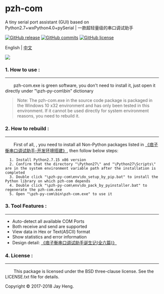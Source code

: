 # pzh-com
A tiny serial port assistant (GUI) based on Python2.7+wxPython4.0+pySerial | 一款超轻量级的串口调试助手  

[![GitHub release](https://img.shields.io/github/release/JayHeng/pzh-py-com.svg)](https://github.com/JayHeng/pzh-py-com/releases/latest) [![GitHub commits](https://img.shields.io/github/commits-since/JayHeng/pzh-py-com/v1.0.0.svg)](https://github.com/JayHeng/pzh-py-com/compare/v1.0.0...master) [![GitHub license](https://img.shields.io/github/license/JayHeng/pzh-py-com.svg)](https://github.com/JayHeng/pzh-py-com/blob/master/LICENSE.txt)

English | [中文](./README.md)

<img src="http://henjay724.com/image/cnblogs/JaysPyCOM_v1.0.0_overview.png" style="zoom:100%" />

### 1. How to use :
********************
　　pzh-com.exe is green software, you don't need to install it, just open it directly under "\pzh-py-com\bin\" dictionary

> Note: The pzh-com.exe in the source code package is packaged in the Windows 10 x32 environment and has only been tested in this environment. If it cannot be used directly for system environment reasons, you need to rebuild it.  

### 2. How to rebuild :
********************
　　First of all, , you need to install all Non-Python packages listed in [《痞子衡串口调试助手-开发环境搭建》](http://www.cnblogs.com/henjay724/p/9416049.html), then follow below steps:  
```text
  1. Install Python2.7.15 x86 version
  2. Confirm that the directory "\Python27\" and "\Python27\Scripts\" are in the system environment variable path after the installation is completed
  3. Double click "\pzh-py-com\env\do_setup_by_pip.bat" to install the Python library on which pzh-com depends
  4. Double click "\pzh-py-com\env\do_pack_by_pyinstaller.bat" to regenerate the pzh-com.exe
  5. Open "\pzh-py-com\bin\pzh-com.exe" to use it
```

### 3. Tool Features :
********************
* Auto-detect all available COM Ports  
* Both receive and send are supported  
* View data in Hex or Text(ASCII) format  
* Show statistics and error information  
* Design detail: [《痞子衡串口调试助手诞生记(全六篇)》](https://www.cnblogs.com/henjay724/p/9416096.html)

### 4. License :
********************
　　This package is licensed under the BSD three-clause license. See the LICENSE.txt file for details.

Copyright © 2017-2018 Jay Heng.